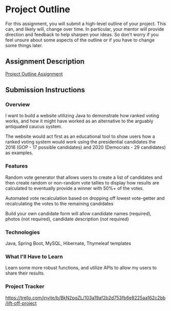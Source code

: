# Project Outline
For this assignment, you will submit a high-level outline of your project. This can, and likely will, change over time. In particular, your mentor will provide direction and feedback to help sharpen your ideas. So don't worry if you feel unsure about some aspects of the outline or if you have to change some things later.

## Assignment Description
[Project Outline Assignment](https://education.launchcode.org/liftoff/modules/assignments/project-outline)

## Submission Instructions

### Overview
I want to build a website utilizing Java to demonstrate how ranked voting works, and how it might have worked as an alternative to the arguably antiquated caucus system.

The website would act first as an educational tool to show users how a ranked voting system would work using the presidential candidates the 2016 (GOP - 17 possible candidates) and 2020 (Democrats - 29 candidates)  as examples. 

### Features
Random vote generator that allows users to create a list of candidates and then create random or non-random vote tallies to display how results are calculated to eventually provide a winner with 50%+ of the votes.

Automated vote recalculation based on dropping off lowest vote-getter and recalculating the votes to the remaining candidates

Build your own candidate form will allow candidate names (required), photos (not required), candidate description (not required)


### Technologies
Java, Spring Boot, MySQL, Hibernate, Thymeleaf templates

### What I'll Have to Learn
Learn some more robust functions, and utilize APIs to allow my users to share their results. 

### Project Tracker
https://trello.com/invite/b/BkN2pqZL/103a19af2b2d753fb6e8225aa162c2bb/lift-off-project